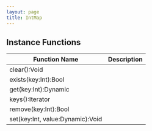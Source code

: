 ```yaml
---
layout: page
title: IntMap
---
```


## Instance Functions

| Function Name | Description |
| --------------- | ------------- |
| clear():Void |  |
| exists(key:Int):Bool |  |
| get(key:Int):Dynamic |  |
| keys():Iterator |  |
| remove(key:Int):Bool |  |
| set(key:Int, value:Dynamic):Void |  |


